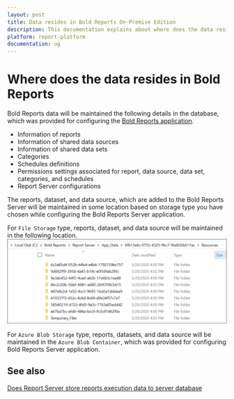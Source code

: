 ```yaml
---
layout: post
title: Data resides in Bold Reports On-Premise Edition
description: This documentation explains about where does the data resides in the Bold Reports On-Premise Edition.
platform: report-platform
documentation: ug
---
```


# Where does the data resides in Bold Reports

Bold Reports data will be maintained the following details in the database, which was provided for configuring the [Bold Reports application](/on-premise/application-startup/).

* Information of reports
* Information of shared data sources
* Information of shared data sets
* Categories
* Schedules definitions
* Permissions settings associated for report, data source, data set, categories, and schedules
* Report Server configurations

The reports, dataset, and data source, which are added to the Bold Reports Server will be maintained in some location based on storage type you have chosen while configuring the Bold Reports Server application.

For `File Storage` type, reports, dataset, and data source will be maintained in the following location.
![Resources location](/static/assets/on-premise/images/faq/resource-location.png)

For `Azure Blob Storage` type, reports, datasets, and data source will be maintained in the `Azure Blob Container`, which was provided for configuring Bold Reports Server application.

## See also

[Does Report Server store reports execution data to server database](/on-premise/faq/does-report-server-store-reports-execution-data-to-server-database/)